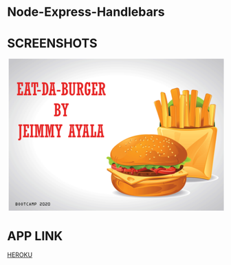 # Node-Express-Handlebars

# SCREENSHOTS
![Image](https://github.com/jpah2020/Node-Express-Handlebars/blob/master/images/eatdaburger.png?raw=true)

# APP LINK 
[HEROKU](https://git.heroku.com/secret-shelf-52837.git)
